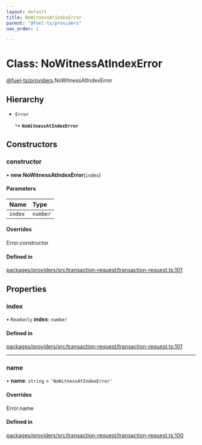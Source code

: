 ```yaml
---
layout: default
title: NoWitnessAtIndexError
parent: "@fuel-ts/providers"
nav_order: 1

---
```


# Class: NoWitnessAtIndexError

[@fuel-ts/providers](../index.md).NoWitnessAtIndexError

## Hierarchy

- `Error`

  ↳ **`NoWitnessAtIndexError`**

## Constructors

### constructor

• **new NoWitnessAtIndexError**(`index`)

#### Parameters

| Name | Type |
| :------ | :------ |
| `index` | `number` |

#### Overrides

Error.constructor

#### Defined in

[packages/providers/src/transaction-request/transaction-request.ts:101](https://github.com/FuelLabs/fuels-ts/blob/master/packages/providers/src/transaction-request/transaction-request.ts#L101)

## Properties

### index

• `Readonly` **index**: `number`

#### Defined in

[packages/providers/src/transaction-request/transaction-request.ts:101](https://github.com/FuelLabs/fuels-ts/blob/master/packages/providers/src/transaction-request/transaction-request.ts#L101)

___

### name

• **name**: `string` = `'NoWitnessAtIndexError'`

#### Overrides

Error.name

#### Defined in

[packages/providers/src/transaction-request/transaction-request.ts:100](https://github.com/FuelLabs/fuels-ts/blob/master/packages/providers/src/transaction-request/transaction-request.ts#L100)
